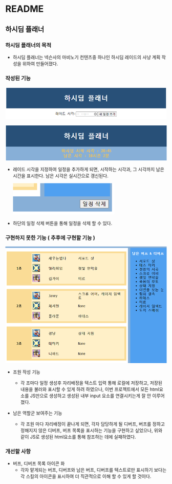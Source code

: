 # README



## 하시딤 플래너



### 하시딤 플래너의 목적

* 하시딤 플래너는 넥슨사의 마비노기 컨텐츠중 하나인 하시딤 레이드의 사냥 계획 작성을 위하여 만들어졌다.



### 작성된 기능

![image-20220403104247053](README.assets/image-20220403104247053.png)

![image-20220403104406283](README.assets/image-20220403104406283.png)

* 레이드 시각을 지정하여 일정을 추가하게 되면,  시작하는 시각과, 그 시각까지 남은 시간을 표시한다. 남은 시각은 실시간으로 갱신된다.

  

  ![image-20220403104642147](README.assets/image-20220403104642147.png)

* 하단의 일정 삭제 버튼을 통해 일정을 삭제 할 수 있다.



### 구현하지 못한 기능 ( 추후에 구현할 기능 )



![image-20220403104745084](README.assets/image-20220403104745084.png)

* 조원 작성 기능

  * 각 조마다 일정 생성후 자리배정을 텍스트 입력 통해 로컬에 저장하고, 저장된 내용을 불러와 표시할 수 있게 하려 하였으나, 이번 프로젝트에서 모든 html요소를 JS만으로 생성하고 생성된 내부 input 요소를 연결시키는게 잘 안 이루어졌다.

    

* 남은 역할군 보여주는 기능

  * 각 조원 마다 자리배정이 끝나게 되면, 각자 담당하게 될 디버프, 버프를 정하고 정해지지 않은 디버프, 버프 목록을 표시하는 기능을 구현하고 싶었으나, 위와 같이 JS로 생성된 html요소를 통해 참조하는 데에 실패하였다.



### 개선할 사항

* 버프, 디버프 목록 아이콘 화
  * 각자 맡게되는 버프, 디버프와 남은 버프, 디버프를 텍스트로만 표시하기 보다는 각 스킬의 아이콘을 표시하여 더 직관적으로 이해 할 수 있게 할 것이다.